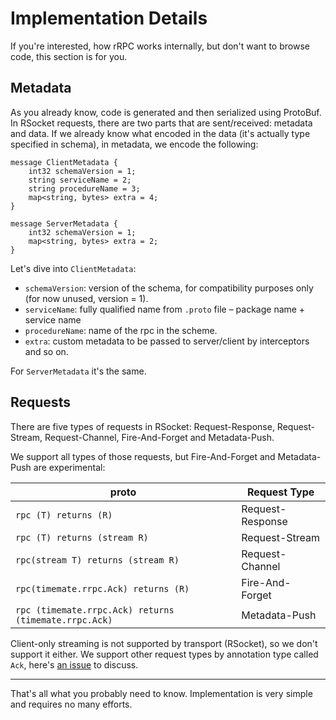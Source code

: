 # Implementation Details
If you're interested, how rRPC works internally, but don't want to browse code, this section is for you.

## Metadata
As you already know, code is generated and then serialized using ProtoBuf. In RSocket requests, there are two parts that
are sent/received: metadata and data. If we already know what encoded in the data (it's actually type specified in schema),
in metadata, we encode the following:
```
message ClientMetadata {
    int32 schemaVersion = 1;
    string serviceName = 2;
    string procedureName = 3;
    map<string, bytes> extra = 4;
}

message ServerMetadata {
    int32 schemaVersion = 1;
    map<string, bytes> extra = 2;
}
```

Let's dive into `ClientMetadata`:
- `schemaVersion`: version of the schema, for compatibility purposes only (for now unused, version = 1).
- `serviceName`: fully qualified name from `.proto` file – package name + service name
- `procedureName`: name of the rpc in the scheme.
- `extra`: custom metadata to be passed to server/client by interceptors and so on.

For `ServerMetadata` it's the same.

## Requests
There are five types of requests in RSocket: Request-Response, Request-Stream, Request-Channel, Fire-And-Forget 
and Metadata-Push.

We support all types of those requests, but Fire-And-Forget and Metadata-Push are experimental:

| proto                                                 | Request Type     |
|-------------------------------------------------------|------------------|
| `rpc (T) returns (R)`                                 | Request-Response |
| `rpc (T) returns (stream R)`                          | Request-Stream   |
| `rpc(stream T) returns (stream R)`                    | Request-Channel  |
| `rpc(timemate.rrpc.Ack) returns (R)`                  | Fire-And-Forget  |   
| `rpc (timemate.rrpc.Ack) returns (timemate.rrpc.Ack)` | Metadata-Push    |

Client-only streaming is not supported by transport (RSocket), so we don't support it either. We support other
request types by annotation type called `Ack`, here's [an issue](https://github.com/timemates/rrpc-kotlin/issues/9) to discuss.


___________________________________


That's all what you probably need to know. Implementation is very simple and requires no many efforts.





